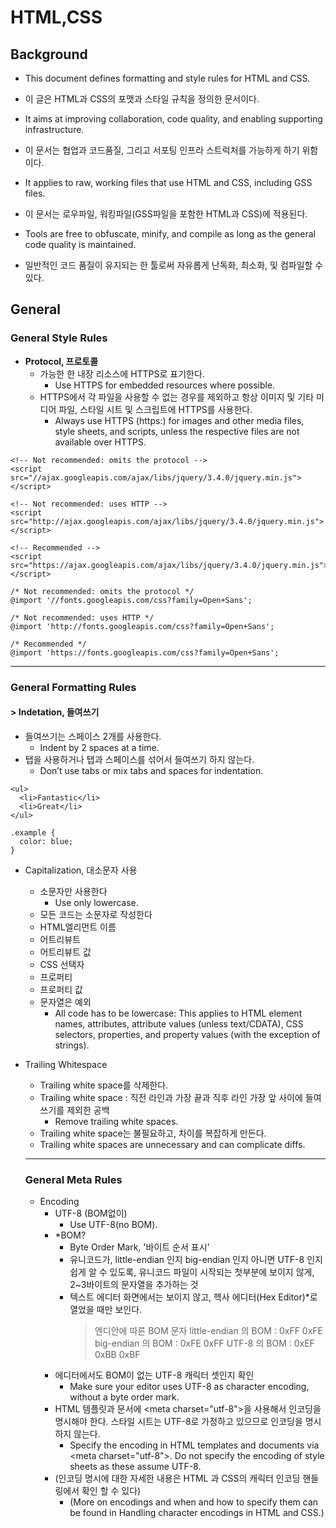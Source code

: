 # HTML,CSS

## Background

- This document defines formatting and style rules for HTML and CSS.
- 이 글은 HTML과 CSS의 포맷과 스타일 규칙을 정의한 문서이다.

- It aims at improving collaboration, code quality, and enabling supporting infrastructure.
- 이 문서는 협업과 코드품질, 그리고 서포팅 인프라 스트럭처를 가능하게 하기 위함이다.

- It applies to raw, working files that use HTML and CSS, including GSS files.
- 이 문서는 로우파일, 워킹파일(GSS파일을 포함한 HTML과 CSS)에 적용된다.

- Tools are free to obfuscate, minify, and compile as long as the general code quality is maintained.
- 일반적인 코드 품질이 유지되는 한 툴로써 자유롭게 난독화, 최소화, 및 컴파일할 수 있다.

## General

### General Style Rules

- **Protocol, 프로토콜**
  - 가능한 한 내장 리소스에 HTTPS로 표기한다.
    - Use HTTPS for embedded resources where possible.
  - HTTPS에서 각 파일을 사용할 수 없는 경우를 제외하고 항상 이미지 및 기타 미디어 파일, 스타일 시트 및 스크립트에 HTTPS를 사용한다.
    - Always use HTTPS (https:) for images and other media files, style sheets, and scripts, unless the respective files are not available over HTTPS.

```
<!-- Not recommended: omits the protocol -->
<script src="//ajax.googleapis.com/ajax/libs/jquery/3.4.0/jquery.min.js"></script>

<!-- Not recommended: uses HTTP -->
<script src="http://ajax.googleapis.com/ajax/libs/jquery/3.4.0/jquery.min.js"></script>

<!-- Recommended -->
<script src="https://ajax.googleapis.com/ajax/libs/jquery/3.4.0/jquery.min.js"></script>
```

```
/* Not recommended: omits the protocol */
@import '//fonts.googleapis.com/css?family=Open+Sans';

/* Not recommended: uses HTTP */
@import 'http://fonts.googleapis.com/css?family=Open+Sans';

/* Recommended */
@import 'https://fonts.googleapis.com/css?family=Open+Sans';
```

---

### General Formatting Rules

#### > Indetation, 들여쓰기

- 들여쓰기는 스페이스 2개를 사용한다.
  - Indent by 2 spaces at a time.
- 탭을 사용하거나 탭과 스페이스를 섞어서 들여쓰기 하지 않는다.
  - Don’t use tabs or mix tabs and spaces for indentation.

```
<ul>
  <li>Fantastic</li>
  <li>Great</li>
</ul>
```

```
.example {
  color: blue;
}
```

- Capitalization, 대소문자 사용

  - 소문자만 사용한다
    - Use only lowercase.
  - 모든 코드는 소문자로 작성한다
  - HTML엘리먼트 이름
  - 어트리뷰트
  - 어트리뷰트 값
  - CSS 선택자
  - 프로퍼티
  - 프로퍼티 값
  - 문자열은 예외
    - All code has to be lowercase: This applies to HTML element names, attributes, attribute values (unless text/CDATA), CSS selectors, properties, and property values (with the exception of strings).

- Trailing Whitespace

  - Trailing white space를 삭제한다.
  - Trailing white space : 직전 라인과 가장 끝과 직후 라인 가장 앞 사이에 들여쓰기를 제외한 공백
    - Remove trailing white spaces.
  - Trailing white space는 불필요하고, 차이를 복잡하게 만든다.
  - Trailing white spaces are unnecessary and can complicate diffs.

  ***

  ### General Meta Rules

  - Encoding
    - UTF-8 (BOM없이)
      - Use UTF-8(no BOM).
    - \*BOM?
      - Byte Order Mark, '바이트 순서 표시'
      - 유니코드가, little-endian 인지 big-endian 인지 아니면 UTF-8 인지 쉽게 알 수 있도록, 유니코드 파일이 시작되는 첫부분에 보이지 않게, 2~3바이트의 문자열을 추가하는 것
      - 텍스트 에디터 화면에서는 보이지 않고, 헥사 에디터(Hex Editor)\*로 열었을 때만 보인다.
        > 엔디안에 따른 BOM 문자
        > little-endian 의 BOM : 0xFF 0xFE
        > big-endian 의 BOM : 0xFE 0xFF
        > UTF-8 의 BOM : 0xEF 0xBB 0xBF
    - 에디터에서도 BOM이 없는 UTF-8 캐릭터 셋인지 확인
      - Make sure your editor uses UTF-8 as character encoding, without a byte order mark.
    - HTML 템플릿과 문서에 \<meta charset="utf-8"\>을 사용해서 인코딩을 명시해야 한다. 스타일 시트는 UTF-8로 가정하고 있으므로 인코딩을 명시하지 않는다.
      - Specify the encoding in HTML templates and documents via \<meta charset="utf-8"\>. Do not specify the encoding of style sheets as these assume UTF-8.
    - (인코딩 명시에 대한 자세한 내용은 HTML 과 CSS의 캐릭터 인코딩 핸들링에서 확인 할 수 있다)
      - (More on encodings and when and how to specify them can be found in Handling character encodings in HTML and CSS.)
